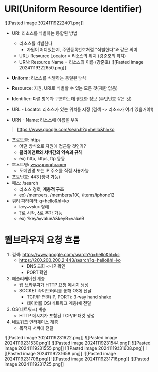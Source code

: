 # URI(Uniform Resource Identifier)
![[Pasted image 20241119222401.png]]
- URI: 리소스를 식별하는 통합된 방법
	- 리소스를 식별한다
		- 자원이 어디있는지, 주민등록번호처럼 "식별한다"와 같은 의미
	- URL: Resource Locator = 리소스의 위치 (강준호의 위치)
	- URN: Resource Name = 리소스의 이름 (강준호)
![[Pasted image 20241119222650.png]]
- **U**niform: 리소스를 식별하는 통일된 방식
- **R**esource: 자원, URI로 식별할 수 있는 모든 것(제한 없음)
- **I**dentifier: 다른 항목과 구분하는데 필요한 정보 (주민번호 같은 것)

- URL - Locator: 리소스가 있는 위치를 지정 (검색 -> 리소스가 여기 있을거야!)
- URN - Name: 리소스에 이름을 부여

>https://www.google.com/search?q=hello&hl=ko
- 프로토콜: https
	- 어떤 방식으로 자원에 접근할 것인가?
	- **클라이언트와 서버간의 약속과 규칙**
	- ex) http, https, ftp 등등
- 호스트명: www.google.com 
	- 도메인명 또는 IP 주소를 직접 사용가능
- 포트번호: 443 (생략 가능)
- 패스: /search
	- 리소스 경로, **계층적 구조**
	- ex) /members, /members/100, /items/iphone12
- 쿼리 파라미터: q=hello&hl=ko
	- key=value 형태
	- ?로 시작, &로 추가 가능
	- ex) ?keyA=valueA&keyB=valueB

# 웹브라우저 요청 흐름
1. 검색: https://www.google.com/search?q=hello&hl=ko
	- https://200.200.200.2:443/search?q=hello&hl=ko
		- DNS 조회 -> IP 확인
		- PORT 확인
2. 애플리케이션 계층
	- 웹 브라우저가 HTTP 요청 메시지 생성
	- SOCKET 라이브러리를 통해 OS에 전달
		- TCP/IP 연결(IP, PORT): 3-way hand shake
		- 데이터를 OS(네트워크 계층)에 전달
3. OS(네트워크) 계층
	- HTTP 메시지가 포함된 TCP/IP 패킷 생성
4. 네트워크 인터페이스 계층
	- 목적지 서버에 전달

![[Pasted image 20241119231622.png]]
![[Pasted image 20241119231530.png]]
![[Pasted image 20241119231544.png]]
![[Pasted image 20241119231555.png]]
![[Pasted image 20241119231608.png]]
![[Pasted image 20241119231658.png]]
![[Pasted image 20241119231708.png]]
![[Pasted image 20241119231716.png]]
![[Pasted image 20241119231725.png]]






